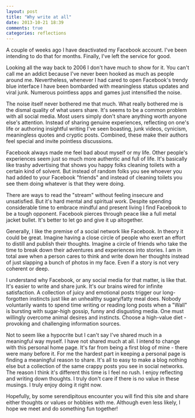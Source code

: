 ```yaml
---
layout: post
title: "Why write at all"
date: 2013-10-21 18:39
comments: true
categories: reflections
---
```


A couple of weeks ago I have deactivated my Facebook account. I've been intending to do that for months. Finally, I've left the service for good.

Looking all the way back to 2006 I don't have much to show for it. You can't call me an addict because I've never been hooked as much as people around me. Nevertheless, whenever I had cared to open Facebook's trendy blue interface I have been bombarded with meaningless status updates and viral junk. Numerous pointless apps and games just intensified the noise.

The noise itself never bothered me that much. What really bothered me is the dismal quality of what users share. It's seems to be a common problem with all social media. Most users simply don't share anything worth anyone else's attention. Instead of sharing genuine experiences, reflecting on one's life or authoring insightful writing I've seen boasting, junk videos, cynicism, meaningless quotes and cryptic posts. Combined, these make their authors feel special and invite pointless discussions.

Facebook always made me feel bad about myself or my life. Other people's experiences seem just so much more authentic and full of life. It's basically like trashy advertising that shows you happy folks cleaning toilets with a certain kind of solvent. But instead of random folks you see whoever you had added to your Facebook "friends" and instead of cleaning toilets you see them doing whatever is that they were doing.

There are ways to read the "stream" without feeling insecure and unsatisfied. But it's hard mental and spiritual work. Despite spending considerable time to embrace mindful and present living I find Facebook to be a tough opponent. Facebook pierces through peace like a full metal jacket bullet. It's better to let go and give it up altogether.

Generally, I like the premise of a social network like Facebook. In theory it could be great. Imagine having a close circle of people who exert an effort to distill and publish their thoughts. Imagine a circle of friends who take the time to break down their adventures and experiences into stories. I am in total awe when a person cares to think and write down her thoughts instead of just slapping a bunch of photos in my face. Even if a story is not very coherent or deep.

I understand why Facebook, or any social media for that matter, is like that. It's easier to write and share junk. It's our brains wired for infinite satisfaction. A collection of juicy and emotional posts trigger our long-forgotten instincts just like an unhealthy sugary/fatty meal does. Nobody voluntarily wants to spend time writing or reading long posts when a "Wall" is bursting with sugar-high gossip, funny and disgusting media. One must willingly overcome animal desires and instincts. Choose a high-value diet - provoking and challenging information sources.

Not to seem like a hypocrite but I can't say I've shared much in a meaningful way myself. I have not shared much at all. I intend to change with this personal home page. It's far from being a first blog of mine - there were many before it. For me the hardest part in keeping a personal page is finding a meaningful reason to share. It's all to easy to make a blog nothing else but a collection of the same crappy posts you see in social networks. The reason I think it's different this time is I feel no rush. I enjoy reflecting and writing down thoughts. I truly don't care if there is no value in these musings. I truly enjoy doing it right now.

Hopefully, by some serendipitous encounter you will find this site and share either thoughts or values or hobbies with me. Although even less likely, I hope we meet and do something fun together!